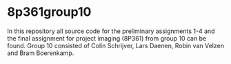 # 8p361group10
In this repository all source code for the preliminary assignments 1-4 and the final assignment for project imaging (8P361) from group 10 can be found. Group 10 consisted of Colin Schrijver, Lars Daenen, Robin van Velzen and Bram Boerenkamp.

